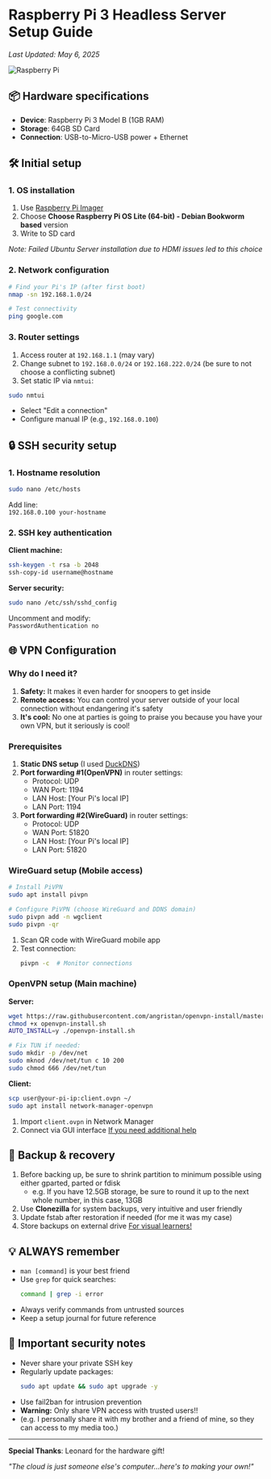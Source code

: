 
# Raspberry Pi 3 Headless Server Setup Guide  
*Last Updated: May 6, 2025*  

![Raspberry Pi](https://img.shields.io/badge/-Raspberry%20Pi%203-CC3542?logo=raspberrypi&logoColor=white)

## 📦 Hardware specifications
- **Device**: Raspberry Pi 3 Model B (1GB RAM)
- **Storage**: 64GB SD Card
- **Connection**: USB-to-Micro-USB power + Ethernet

## 🛠️ Initial setup

### 1. OS installation
1. Use [Raspberry Pi Imager](https://www.raspberrypi.com/software/)
2. Choose **Choose Raspberry Pi OS Lite (64-bit) - Debian Bookworm based** version
3. Write to SD card

*Note: Failed Ubuntu Server installation due to HDMI issues led to this choice*

### 2. Network configuration
```bash
# Find your Pi's IP (after first boot)
nmap -sn 192.168.1.0/24

# Test connectivity
ping google.com
```
### 3. Router settings
1. Access router at `192.168.1.1` (may vary)
2. Change subnet to `192.168.0.0/24` or `192.168.222.0/24` (be sure to not choose a conflicting subnet)
3. Set static IP via `nmtui`:
```bash
sudo nmtui
   ```
   - Select "Edit a connection"
   - Configure manual IP (e.g., `192.168.0.100`)

## 🔒 SSH security setup

### 1. Hostname resolution
```bash
sudo nano /etc/hosts
```
Add line:  
`192.168.0.100 your-hostname`

### 2. SSH key authentication
**Client machine:**
```bash
ssh-keygen -t rsa -b 2048
ssh-copy-id username@hostname
```

**Server security:**
```bash
sudo nano /etc/ssh/sshd_config
```
Uncomment and modify:  
`PasswordAuthentication no`

## 🌐 VPN Configuration

### Why do I need it?
1. **Safety:** It makes it even harder for snoopers to get inside
2. **Remote access:** You can control your server outside of your local connection without endangering it's safety
3. **It's cool:** No one at parties is going to praise you because you have your own VPN, but it seriously is cool!

### Prerequisites
1. **Static DNS setup** (I used [DuckDNS](https://www.duckdns.org/))
2. **Port forwarding #1(OpenVPN)** in router settings:
   - Protocol: UDP
   - WAN Port: 1194
   - LAN Host: [Your Pi's local IP]
   - LAN Port: 1194
3. **Port forwarding #2(WireGuard)** in router settings:
   - Protocol: UDP
   - WAN Port: 51820
   - LAN Host: [Your Pi's local IP]
   - LAN Port: 51820

### WireGuard setup (Mobile access)
```bash
# Install PiVPN
sudo apt install pivpn

# Configure PiVPN (choose WireGuard and DDNS domain)
sudo pivpn add -n wgclient
sudo pivpn -qr
```

1. Scan QR code with WireGuard mobile app
2. Test connection:
   ```bash
   pivpn -c  # Monitor connections
   ```

### OpenVPN setup (Main machine)
**Server:**
```bash
wget https://raw.githubusercontent.com/angristan/openvpn-install/master/openvpn-install.sh
chmod +x openvpn-install.sh
AUTO_INSTALL=y ./openvpn-install.sh

# Fix TUN if needed:
sudo mkdir -p /dev/net
sudo mknod /dev/net/tun c 10 200
sudo chmod 666 /dev/net/tun
```

**Client:**
```bash
scp user@your-pi-ip:client.ovpn ~/
sudo apt install network-manager-openvpn
```
1. Import `client.ovpn` in Network Manager
2. Connect via GUI interface
[If you need additional help](https://www.youtube.com/watch?v=CBJMl9MILbg&t=560s)

## 💾 Backup & recovery
1. Before backing up, be sure to shrink partition to minimum possible using either gparted, parted or fdisk
   - e.g. If you have 12.5GB storage, be sure to round it up to the next whole number, in this case, 13GB
2. Use **Clonezilla** for system backups, very intuitive and user friendly
3. Update fstab after restoration if needed (for me it was my case)
4. Store backups on external drive
[For visual learners!](https://www.youtube.com/watch?v=yQ9NpWZ74BU&t=349s)

## 💡 ALWAYS remember
- `man [command]` is your best friend
- Use `grep` for quick searches:  
  ```bash
  command | grep -i error
  ```
- Always verify commands from untrusted sources
- Keep a setup journal for future reference

## 🚨 Important security notes
- Never share your private SSH key
- Regularly update packages:
  ```bash
  sudo apt update && sudo apt upgrade -y
  ```
- Use fail2ban for intrusion prevention
- **Warning:** Only share VPN access with trusted users!!
- (e.g. I personally share it with my brother and a friend of mine, so they can access to my media too.)

---

**Special Thanks**: Leonard for the hardware gift!  

*"The cloud is just someone else's computer...here's to making your own!"*
```
